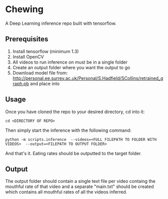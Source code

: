 # Chewing
A Deep Learning inference repo built with tensorflow. 

## Prerequisites
  1. Install tensorflow (minimum 1.3)
  2. Install OpenCV
  3. All videos to run inference on must be in a single folder
  4. Create an output folder where you want the output to go
  5. Download model file from: http://personal.ee.surrey.ac.uk/Personal/S.Hadfield/SCollins/retrained_graph.pb and place into 
  
## Usage
Once you have cloned the repo to your desired directory, cd into it:

```
cd <DIRECTORY OF REPO>
```

Then simply start the inference with the following command:

```
python -m scripts.inference  --videos=<FULL FILEPATH TO FOLDER WITH VIDEOS>  --output=<FILEPATH TO OUTPUT FOLDER>
```

And that's it. Eating rates should be outputted to the target folder.

## Output
The output folder should contain a single text file per video containg the mouthful rate of that video and a separate "main.txt" should be created which contains all mouthful rates of all the videos inferred.  
